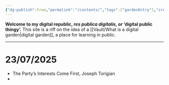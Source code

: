 ```yaml
---
{"dg-publish":true,"permalink":"/contents/","tags":["gardenEntry"],"created":"2025-07-22T17:59:58.136+01:00","updated":"2025-07-23T02:30:57.055+01:00"}
---
```


**Welcome to my digital republic, *res publica digitalis*, or ‘digital public thingy’.** This site is a riff on the idea of a [[Vault/What is a digital garden\|digital garden]], a place for learning in public.

___
# 23/07/2025
- The Party’s Interests Come First, Joseph Torigian
- 
